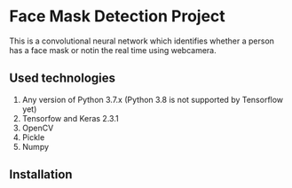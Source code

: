# Face Mask Detection Project

This is a convolutional neural network which identifies whether a person has a face mask or notin the real time using webcamera.

## Used technologies

1. Any version of Python 3.7.x (Python 3.8 is not supported by Tensorflow yet)
2. Tensorfow and Keras 2.3.1
3. OpenCV
4. Pickle
5. Numpy

## Installation 



